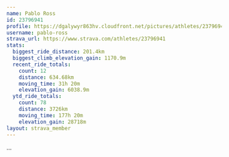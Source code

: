 ```yaml
---
name: Pablo Ross
id: 23796941
profile: https://dgalywyr863hv.cloudfront.net/pictures/athletes/23796941/14615399/1/large.jpg
username: pablo-ross
strava_url: https://www.strava.com/athletes/23796941
stats:
  biggest_ride_distance: 201.4km
  biggest_climb_elevation_gain: 1170.9m
  recent_ride_totals:
    count: 12
    distance: 634.68km
    moving_time: 31h 20m
    elevation_gain: 6038.9m
  ytd_ride_totals:
    count: 78
    distance: 3726km
    moving_time: 177h 20m
    elevation_gain: 28718m
layout: strava_member
--- 
```

...
